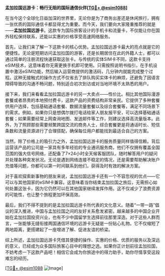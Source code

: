 **孟加拉国远游卡：畅行无阻的国际通信伙伴[[TG💪+ @esim1088](https://t.me/s/esim1088)]**

在当今这个全球化日益加深的世界里，无论你是为了商务出差还是休闲旅行，拥有一张优质的国际通信卡都显得尤为重要。而今天，我们要向大家隆重推荐的就是——**孟加拉国远游卡**。这款专为国际旅客设计的手机卡和流量卡，不仅能让你在国外轻松保持联系，还能以实惠的价格享受高速网络服务。

首先，让我们来了解一下这款卡的核心优势。孟加拉国远游卡最大的亮点就是它的便捷性。无论是短期访问孟加拉国的游客，还是长期居住在此的外籍人士，都可以通过简单的注册流程快速获取这张卡。与传统的实体SIM卡不同，这款卡支持eSIM技术，这意味着你无需更换手机即可使用。只需按照说明书指引，在手机设置中激活eSIM功能，然后输入运营商提供的激活码，几分钟内就能完成整个过程。这种无接触式的操作方式不仅省去了排队购买实体卡的麻烦，还避免了因语言障碍导致的沟通不畅问题，特别适合初次到访或对当地环境不太熟悉的用户。

接下来，我们来看看孟加拉国远游卡的另一大卖点——性价比。相比其他国际漫游套餐或者昂贵的本地预付费卡，这款产品的资费结构非常亲民。它提供了多种套餐供用户选择，包括基础通话套餐、数据流量套餐以及综合套餐等，满足不同场景下的需求。例如，如果你只是想偶尔拨打电话给家人朋友报平安，可以选择基础通话套餐；如果需要经常上网查询地图、发送邮件等工作，则建议选择高流量版本。此外，为了照顾那些需要频繁跨国交流的商务人士，综合套餐更是将通话时长、短信条数和流量资源进行了合理搭配，确保每位用户都能找到最适合自己的方案。

当然，除了价格上的吸引力之外，孟加拉国远游卡的服务质量同样值得信赖。背后运营该产品的公司是一家具有多年经验的专业通讯服务商，他们不仅拥有覆盖全国范围的强大信号网络，还配备了7×24小时全天候客服团队，随时解答用户的疑问并处理各种突发状况。无论是遇到网络连接不稳定的情况，还是需要帮助解决账户充值等问题，你都可以第一时间联系到他们，获得及时有效的解决方案。

对于喜欢探索新事物的朋友来说，孟加拉国远游卡还有一个不容忽视的优点——它可以与其他国家的eSIM卡兼容。这意味着当你结束孟加拉国之旅后，无需担心如何处置这张卡，因为它仍然可以在其他国家继续发挥作用。这不仅减少了浪费资源的可能性，也让整个旅程更加环保高效。

最后，我们不得不提到的是孟加拉国远游卡所代表的文化意义。随着“一带一路”倡议的深入推进，中国与孟加拉国之间的友好关系愈发紧密。越来越多的中国企业开始在孟加拉国投资兴业，也有不少中国留学生选择前往那里深造。对于这些人群而言，一张能够无缝衔接两国通信环境的远游卡无疑是一份贴心礼物。它不仅缩短了两地距离，更搭建起了一座增进了解、促进友谊的桥梁。

综上所述，孟加拉国远游卡凭借其便捷的操作、实惠的价格、优质的服务以及深远的意义，已经成为众多国际旅客心目中的理想之选。如果你正计划前往孟加拉国，不妨考虑一下这款产品吧！相信它会成为你旅途中的得力助手，助你尽情享受这段难忘的经历。

[[TG💪+ @esim1088](https://t.me/s/esim1088) ![Image](https://i.postimg.cc/4NQfJmqS/Snipaste-2025-05-13-00-14-12.png)]